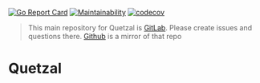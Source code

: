 [![Go Report Card](https://goreportcard.com/badge/gitlab.com/jonny7/quetzal)](https://goreportcard.com/report/gitlab.com/jonny7/quetzal) [![Maintainability](https://api.codeclimate.com/v1/badges/7a8eb6ffe6d7bc1e633e/maintainability)](https://codeclimate.com/github/jonny7/gitlab-bot/maintainability) [![codecov](https://codecov.io/gh/jonny7/gitlab-bot/branch/main/graph/badge.svg?token=YAHVRFQPDG)](https://codecov.io/gh/jonny7/gitlab-bot)

> This main repository for Quetzal is [GitLab](https://gitlab.com/jonny7/quetzal). Please create issues and questions there. [Github](https://github.com/jonny7/quetzal) is a mirror of that repo
# Quetzal
